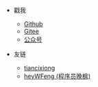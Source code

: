 - 戳我
  - [Github](https://github.com/CARLOSGP2021)
  - [Gitee](https://gitee.com/gp21)
  - [公众号](https://mp.weixin.qq.com/s/7g-udFr5KpgzbG0ly7IExw)

- 友链
  - [tiancixiong](https://github.com/tiancixiong)
  - [heyWFeng (程序员晚枫) ](https://github.com/heyWFeng)
